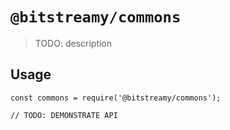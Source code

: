 # `@bitstreamy/commons`

> TODO: description

## Usage

```
const commons = require('@bitstreamy/commons');

// TODO: DEMONSTRATE API
```
